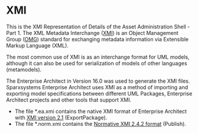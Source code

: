 # XMI
This is the XMI Representation of Details of the Asset Administration Shell - Part 1.
The XML Metadata Interchange ([XMI](https://de.wikipedia.org/wiki/XML_Metadata_Interchange)) is an Object Management Group ([OMG](https://de.wikipedia.org/wiki/Unified_Modeling_Language)) standard for exchanging metadata information via Extensible Markup Language (XML).

The most common use of XMI is as an interchange format for UML models, although it can also be used for serialization of models of other languages (metamodels). 

The Enterprise Architect in Version 16.0 was used to generate the XMI files. Sparxsystems Enterprise Architect uses XMI as a method of importing and exporting model specifications between different UML Packages, Enterprise Architect projects and other tools that support XMI.

- The file *.ea.xmi contains the native XMI format of Enterprise Architect with [XMI version 2.1](https://www.omg.org/spec/XMI/2.1/About-XMI/) (ExportPackage).
- The file *.norm.xmi contains the [Normative XMI 2.4.2 format](https://www.omg.org/spec/XMI/2.4.2) (Publish).

